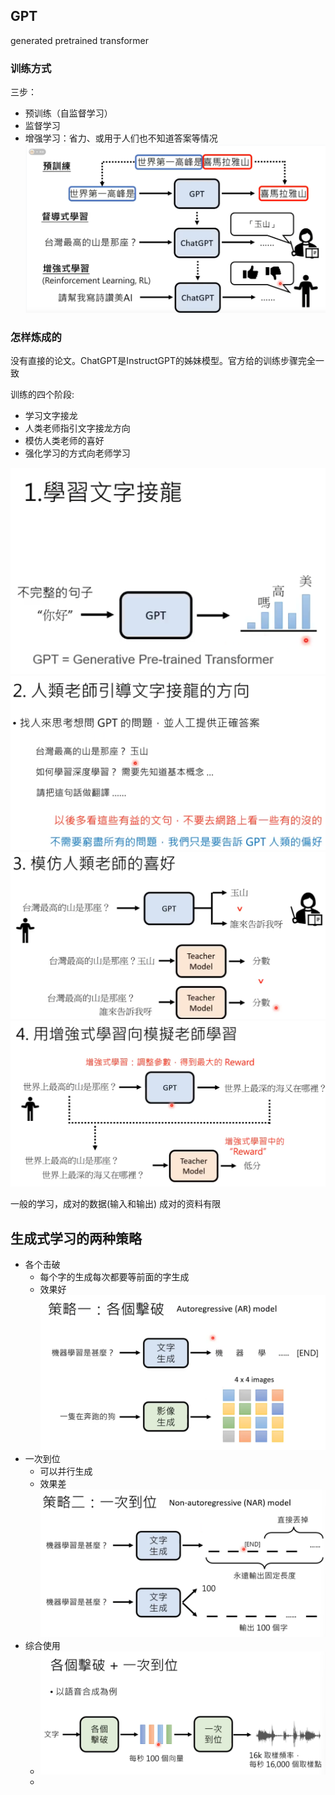 ## GPT
generated pretrained transformer 
### 训练方式
三步：
- 预训练（自监督学习）
- 监督学习
- 增强学习：省力、或用于人们也不知道答案等情况
![](_attachments/Pasted%20image%2020230827215211.png)

### 怎样炼成的
没有直接的论文。ChatGPT是InstructGPT的姊妹模型。官方给的训练步骤完全一致

训练的四个阶段:
- 学习文字接龙
- 人类老师指引文字接龙方向
- 模仿人类老师的喜好
- 强化学习的方式向老师学习

![](_attachments/Pasted%20image%2020230827221805.png)
![](_attachments/Pasted%20image%2020230827225446.png)
![](_attachments/Pasted%20image%2020230827225558.png)
![](_attachments/Pasted%20image%2020230827225719.png)

一般的学习，成对的数据(输入和输出)
成对的资料有限


## 生成式学习的两种策略
- 各个击破
	- 每个字的生成每次都要等前面的字生成
	- 效果好
![](_attachments/Pasted%20image%2020230827230340.png)
- 一次到位
	- 可以并行生成
	- 效果差
![](_attachments/Pasted%20image%2020230827230531.png)
- 综合使用
	- ![](_attachments/Pasted%20image%2020230827232727.png)
	- 